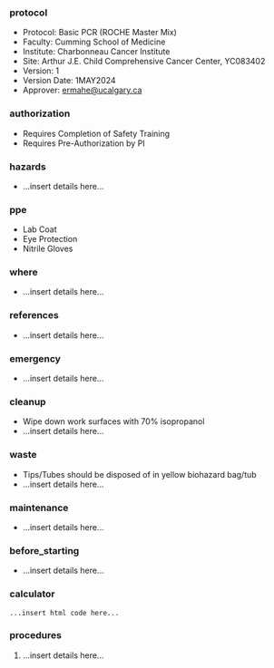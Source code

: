 
### protocol
- Protocol: Basic PCR (ROCHE Master Mix)
- Faculty: Cumming School of Medicine
- Institute: Charbonneau Cancer Institute
- Site: Arthur J.E. Child Comprehensive Cancer Center, YC083402
- Version: 1
- Version Date: 1MAY2024
- Approver: ermahe@ucalgary.ca

### authorization
- Requires Completion of Safety Training
- Requires Pre-Authorization by PI

### hazards
- ...insert details here...

### ppe
- Lab Coat
- Eye Protection
- Nitrile Gloves

### where
- ...insert details here...

### references
- ...insert details here...

### emergency
- ...insert details here...

### cleanup
- Wipe down work surfaces with 70% isopropanol
- ...insert details here...

### waste
- Tips/Tubes should be disposed of in yellow biohazard bag/tub
- ...insert details here...

### maintenance
- ...insert details here...

### before_starting
- ...insert details here...

### calculator
~~~~
...insert html code here...
~~~~

### procedures
1. ...insert details here...
